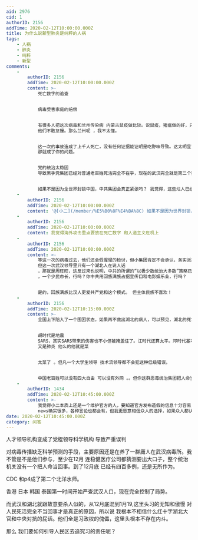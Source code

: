 ```yaml
---
aid: 2976
cid: 1
authorID: 2156
addTime: 2020-02-12T10:00:00.000Z
title: 为什么说新型肺炎是纯粹的人祸
tags:
    - 人祸
    - 肺炎
    - 纯粹
    - 新型
comments:
    -
        authorID: 2156
        addTime: 2020-02-12T10:00:00.000Z
        content: >-
            死亡数字的追查


            病毒受害家庭的赔偿


            有很多人把这次病毒和兰州传染病 内蒙古鼠疫做比较。说鼠疫，猪瘟做的好，只是武汉党委太蠢。内蒙古鼠疫是因为离北京太近
            他们不敢怠慢。那么兰州呢 ，我不太懂。


            这一次的事故造成了上千人死亡，没有任何证据能证明是吃野味导致。这太明显了。就算你武汉病毒所干了一些机密的活，就算你中共不断盗窃国外生化武器资料，这都不是问题。但你让别人知道了
            那就成了你的问题。


            党的统治太稳固
            导致黑手党集团已经对普通老百姓死活完全不在乎，现在的武汉完全就是第二个列宁格勒(围困),瞬间陷入了无政府主义，平时作恶的党国集团，这个时候坐等老百姓自己病死饿死，已经彻底的丢失了统治的合法性。


            如果不是因为全世界封锁中国，中共集团会真正紧张吗？ 我觉得，这些烂人已经烂透了，关键要让更多的普通人看清习集团的本质。@小二
    -
        authorID: 2156
        addTime: 2020-02-12T10:00:00.000Z
        content: '@[小二](/member/%E5%B0%8F%E4%BA%8C) 如果不是因为世界封锁，经济崩溃，习近平会把这个事儿当回事儿吗'
    -
        authorID: 2156
        addTime: 2020-02-12T10:00:00.000Z
        content: 我觉得海外攻击重点要放在死亡数字 和人道主义危机上
    -
        authorID: 2156
        addTime: 2020-02-12T10:00:00.000Z
        content: >-
            等这一次的病毒过去，他们还会假惺惺的检讨，但小集团肯定不会承认，务实派技术流和地区主义是有他们的存在的价值和优势的。我本身不是一个地区主义者，也不是分裂派
            但这一次武汉领导里只有一个湖北人在说人话
            ，那就是周旺旺，这反过来也说明，中共的所谓的“以极少数统治大多数”策略已经完全暴露出来了，它就是罪恶的。你用一个少民书记
            ，一个少民市长，行吗？你中共用回族满族占据宣传口和电影娱乐业，行吗？


            是的，回族满族比汉人更爱共产党和这个模式。 但主体民族不喜欢！
    -
        authorID: 2156
        addTime: 2020-02-12T10:15:00.000Z
        content: >-
            全国上下陷入了一个围困状态，如果再不救出湖北的病人，可以预见，湖北的死亡数字将会是非常让人无法接受的，但死亡数字终究只是一个数字，它是一千还是一万，已经没有区别了。这次病毒灾害，是79年以后最大规模的人祸，而且发生在一个根本没有科学素养只会祷告拜佛的领导人身上。


            胡时代是地震
            SARS，其实SARS带来的伤害也不小但被掩盖住了。江时代还算太平。邓时代基本没有除了天安门。为什么换了习近平上来，这b又是猪瘟
            又是肺炎 他么的他就是菜


            太菜了 。但凡一个大学生领导 技术流领导都不会犯这种低级错误。


            中国老百姓可以没有四大自由 可以没有外网 。。但你这群恶毒统治集团把人命当空气，已经是到了老百姓的底线！
    -
        authorID: 1434
        addTime: 2020-02-12T10:45:00.000Z
        content: >-
            我觉得小二本质上还是一个维护官方的人，要知道官方发布造假的信息十分容易，但是小二会认为那是真的。而真正真实的信息要通过权威机构发出来本身就存在难度，通过有影响力的人发出来又被认为偏见，是一家之谈，到头来这里还是一个不自由的社区不是吗？对于发布信息的过度干涉实际上就是限制了言论的空间，要求发布信息附带权威认证和发布中国官方稿件就几乎一样，重要的各种声音，而不是这个声音好不好听。fake
            news确实很多，各种言论也都会有，但我更愿意相信众人的选择，如果众人都认为不怎么样，那就不怎么样。如果与众人不一样，那就退出。有些内容不可以直接就认为是辣鸡文。
date: 2020-02-12T10:45:00.000Z
category: 问答
---
```


人才领导机构变成了党棍领导科学机构 导致严重误判

对病毒传播缺乏科学预测的手段，主要原因还是在养了一群庸人在武汉病毒所。我不管是不是他们参与，至少在12月 连稳健医疗公司都猜测要出大口子，整个统治机关没有一个把人命当回事。到了12月底 已经有四百多例，还是无所作为。

CDC 和p4成了第二个北洋水师。

香港 日本 韩国 泰国第一时间开始严查武汉人口，现在完全控制了局势。

而武汉和湖北就跟故意要杀人似的，从12月底混到1月19,这里头习的无知和傲慢 对人民死活完全不当回事才是真正的原因，所以说 我根本不相信什么红十字湖北大官和中央对抗的屁话。他们全是习政权的傀儡，这里头根本不存在内斗。

那么 我们要如何引导人民区去追究习的责任呢？
